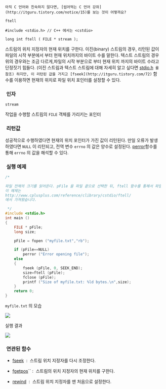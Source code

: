 


```warning
아직 C 언어와 친숙하지 않다면, [씹어먹는 C 언어 강좌](http://itguru.tistory.com/notice/15)를 보는 것이 어떻까요?

```

`ftell`




```info
#include <stdio.h> // C++ 에서는 <cstdio>

long int ftell ( FILE * stream );

```

스트림의 위치 지정자의 현재 위치를 구한다.
이진(binary) 스트림의 경우, 리턴된 값이 파일의 시작 부분에서 부터 현재 위치까지의 바이트 수를 말한다.
텍스트 스트림의 경우 위의 경우와는 조금 다르게,파일의 시작 부분으로 부터 현재 위치 까지의 바이트 수라고 단정짓기 힘들다.
(이진 스트림과 텍스트 스트림에 대해 자세히 알고 싶다면 [stdio.h](http://itguru.tistory.com/34)`` 를 참조) 하지만, 이 리턴된 값을 가지고 [fseek](http://itguru.tistory.com/72)`` 함수를 이용하면 현재의 위치로 파일 위치 포인터를 설정할 수 있다.



###  인자


`stream`

작업을 수행할 스트림의 `FILE` 객체를 가리키는 포인터



###  리턴값




성공적으로 수행하였다면 현재의 위치 포인터가 가진 값이 리턴된다.
만일 오류가 발생하였다면 `NULL` 이 리턴되고, 전역 변수 `errno` 의 값은 양수로 설정된다. [perror](http://itguru.tistory.com/53)함수를 통해 `errno` 의 값을 해석할 수 있다.



###  실행 예제




```cpp
/*

파일 전체의 크기를 읽어온다. pFile 을 파일 끝으로 선택한 뒤, ftell 함수를 통해서 파일 처음 부터 pFile 까지, 즉 파일 처음 부터 끝 까지의 바이트 수를 계산한다.
이 예제는
http://www.cplusplus.com/reference/clibrary/cstdio/ftell/
에서 가져왔습니다.

 */
#include <stdio.h>
int main ()
{
    FILE * pFile;
    long size;

    pFile = fopen ("myfile.txt","rb");

    if (pFile==NULL)
        perror ("Error opening file");
    else
    {
        fseek (pFile, 0, SEEK_END);
        size=ftell (pFile);
        fclose (pFile);
        printf ("Size of myfile.txt: %ld bytes.\n",size);
    }
    return 0;
}
```


`myfile.txt` 의 모습


![](http://img1.daumcdn.net/thumb/R1920x0/?fname=http%3A%2F%2Fcfile25.uf.tistory.com%2Fimage%2F1858FF104BD2ACF234484A)

실행 결과


![](http://img1.daumcdn.net/thumb/R1920x0/?fname=http%3A%2F%2Fcfile2.uf.tistory.com%2Fimage%2F134E27104BD2ACF2879D3F)




###  연관된 함수





*  [fseek](http://itguru.tistory.com/72)  :  스트림 위치 지정자를 다시 조정한다.



*  [fgetpos](http://itguru.tistory.com/70)`` :  스트림의 위치 지정자의 현재 위치를 구한다.

*  [rewind](http://itguru.tistory.com/75)  :  스트림 위치 지정자를 맨 처음으로 설정한다.







